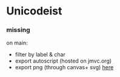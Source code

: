 # Unicodeist


### missing  


on main:  
- filter by label & char  
- export autoscript (hosted on jmvc.org)  
- export png (through canvas+ svg) [here](https://stackoverflow.com/questions/12652769/rendering-html-elements-to-canvas#12660867)